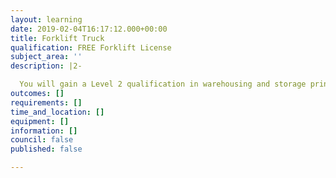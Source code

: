 ```yaml
---
layout: learning
date: 2019-02-04T16:17:12.000+00:00
title: Forklift Truck
qualification: FREE Forklift License
subject_area: ''
description: |2-

  You will gain a Level 2 qualification in warehousing and storage principals
outcomes: []
requirements: []
time_and_location: []
equipment: []
information: []
council: false
published: false

---
```

